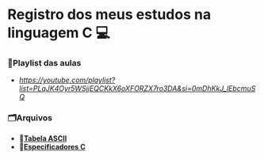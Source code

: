 # Registro dos meus estudos na linguagem C :computer:
### **:movie_camera:Playlist das aulas**
- *https://youtube.com/playlist?list=PLqJK4Oyr5WSjjEQCKkX6oXFORZX7ro3DA&si=0mDhKkJ_lEbcmuSQ*
### **:card_index_dividers:Arquivos**
- **:open_file_folder:[Tabela ASCII](tabela_ascii/tabela_ascii.md)**
- **:open_file_folder:[Especificadores C](especificadores_c/especificadores_c.md)**

